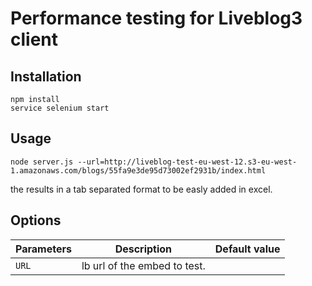 # Performance testing for Liveblog3 client

## Installation

```
npm install
service selenium start
```

## Usage

```
node server.js --url=http://liveblog-test-eu-west-12.s3-eu-west-1.amazonaws.com/blogs/55fa9e3de95d73002ef2931b/index.html
```

the results in a tab separated format to be easly added in excel.

## Options

Parameters | Description | Default value
-----------|-------------|--------------
`URL` | lb url of the embed to test.